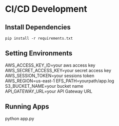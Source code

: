 # CI/CD Development
## Install Dependencies
`pip install -r requirements.txt`

## Setting Environments
AWS_ACCESS_KEY_ID=your aws access key<br/>
AWS_SECRET_ACCESS_KEY=your secret access key<br/>
AWS_SESSION_TOKEN=your sessions token<br/>
AWS_REGION=us-east-1
EFS_PATH=yourpath/app.log<br/>
S3_BUCKET_NAME=your bucket name<br/>
API_GATEWAY_URL=your API Gateway URL<br/>

## Running Apps
python app.py